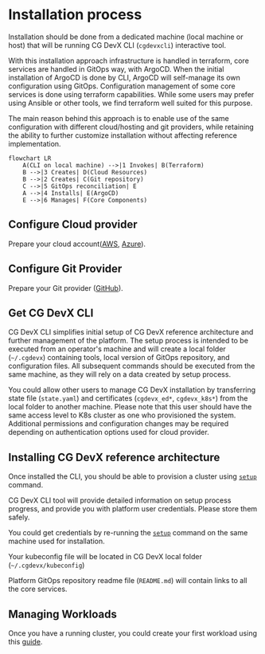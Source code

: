 # Installation process

Installation should be done from a dedicated machine (local machine or host) that will be running CG DevX CLI (`cgdevxcli`) interactive tool.

With this installation approach infrastructure is handled in terraform, core services are handled in GitOps way,
with ArgoCD.
When the initial installation of ArgoCD is done by CLI, ArgoCD will self-manage its own configuration using GitOps.
Configuration management of some core services is done using terraform capabilities.
While some users may prefer using Ansible or other tools, we find terraform well suited for this purpose.

The main reason behind this approach is
to enable use of the same configuration with different cloud/hosting and git providers,
while retaining the ability to further customize installation without affecting reference implementation.

```mermaid
flowchart LR
    A(CLI on local machine) -->|1 Invokes| B(Terraform)
    B -->|3 Creates| D(Cloud Resources)
    B -->|2 Creates| C(Git repository)
    C -->|5 GitOps reconciliation| E
    A -->|4 Installs| E(ArgoCD)
    E -->|6 Manages| F(Core Components)
```

## Configure Cloud provider

Prepare your cloud account([AWS](./cloud/aws_setup.md), [Azure](./cloud/azure_setup.md)).

## Configure Git Provider

Prepare your Git provider ([GitHub](./vcs/github_setup.md)).

## Get CG DevX CLI

CG DevX CLI simplifies initial setup of CG DevX reference architecture and further management of the platform.
The setup process is intended to be executed from an operator's machine and will create a local folder (`~/.cgdevx`)
containing tools,
local version of GitOps repository, and configuration files.
All subsequent commands should be executed from the same machine, as they will rely on a data created by setup process.

You could allow other users to manage CG DevX installation by transferring state file
(`state.yaml`) and certificates (`cgdevx_ed*`, `cgdevx_k8s*`) from the local folder to another machine.
Please note that this user should have the same access level to K8s cluster as one who provisioned the system.
Additional permissions and configuration changes may be required depending on authentication options
used for cloud provider.

## Installing CG DevX reference architecture

Once installed the CLI,
you should be able to provision a cluster using [`setup`](./cli_commands.md#setup) command.

CG DevX CLI tool will provide detailed information on setup process progress,
and provide you with platform user credentials.
Please store them safely.

You could get credentials by re-running the [`setup`](./cli_commands.md#setup) command on the same machine
used for installation.

Your kubeconfig file will be located in CG DevX local folder (`~/.cgdevx/kubeconfig`)

Platform GitOps repository readme file (`README.md`) will contain links to all the core services.

## Managing Workloads

Once you have a running cluster, you could create your first workload using
this [guide](../workload_management/workloads.md).